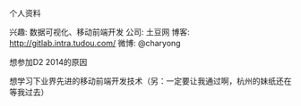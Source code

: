 个人资料

兴趣: 数据可视化、移动前端开发
公司: 土豆网
博客: http://gitlab.intra.tudou.com/
微博: @charyong

想参加D2 2014的原因

想学习下业界先进的移动前端开发技术（另：一定要让我通过啊，杭州的妹纸还在等我过去）
